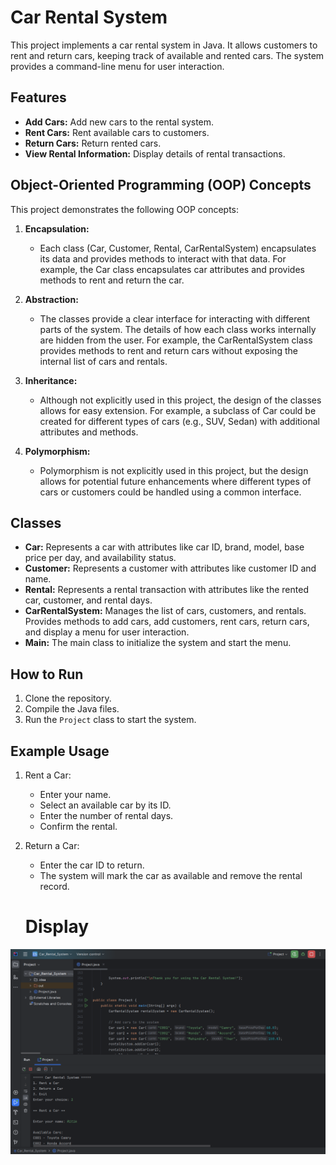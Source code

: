 
# Car Rental System

This project implements a car rental system in Java. It allows customers to rent and return cars, keeping track of available and rented cars. The system provides a command-line menu for user interaction.

## Features

- **Add Cars:** Add new cars to the rental system.
- **Rent Cars:** Rent available cars to customers.
- **Return Cars:** Return rented cars.
- **View Rental Information:** Display details of rental transactions.

## Object-Oriented Programming (OOP) Concepts

This project demonstrates the following OOP concepts:

1. **Encapsulation:**
   - Each class (Car, Customer, Rental, CarRentalSystem) encapsulates its data and provides methods to interact with that data. For example, the Car class encapsulates car attributes and provides methods to rent and return the car.

2. **Abstraction:**
   - The classes provide a clear interface for interacting with different parts of the system. The details of how each class works internally are hidden from the user. For example, the CarRentalSystem class provides methods to rent and return cars without exposing the internal list of cars and rentals.

3. **Inheritance:**
   - Although not explicitly used in this project, the design of the classes allows for easy extension. For example, a subclass of Car could be created for different types of cars (e.g., SUV, Sedan) with additional attributes and methods.

4. **Polymorphism:**
   - Polymorphism is not explicitly used in this project, but the design allows for potential future enhancements where different types of cars or customers could be handled using a common interface.

## Classes

- **Car:** Represents a car with attributes like car ID, brand, model, base price per day, and availability status.
- **Customer:** Represents a customer with attributes like customer ID and name.
- **Rental:** Represents a rental transaction with attributes like the rented car, customer, and rental days.
- **CarRentalSystem:** Manages the list of cars, customers, and rentals. Provides methods to add cars, add customers, rent cars, return cars, and display a menu for user interaction.
- **Main:** The main class to initialize the system and start the menu.

## How to Run

1. Clone the repository.
2. Compile the Java files.
3. Run the `Project` class to start the system.

## Example Usage

1. Rent a Car: 
   - Enter your name.
   - Select an available car by its ID.
   - Enter the number of rental days.
   - Confirm the rental.

2. Return a Car:
   - Enter the car ID to return.
   - The system will mark the car as available and remove the rental record.
  
   # Display
<img width="750" alt="1" src="Screenshot (16).png">   
